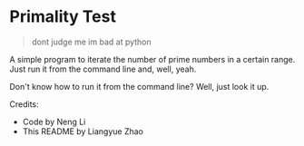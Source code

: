 # Primality Test

> dont judge me im bad at python

A simple program to iterate the number of prime numbers in a certain range. Just run it from the command line and, well, yeah.

Don't know how to run it from the command line? Well, just look it up.

Credits:
- Code by Neng Li
- This README by Liangyue Zhao
